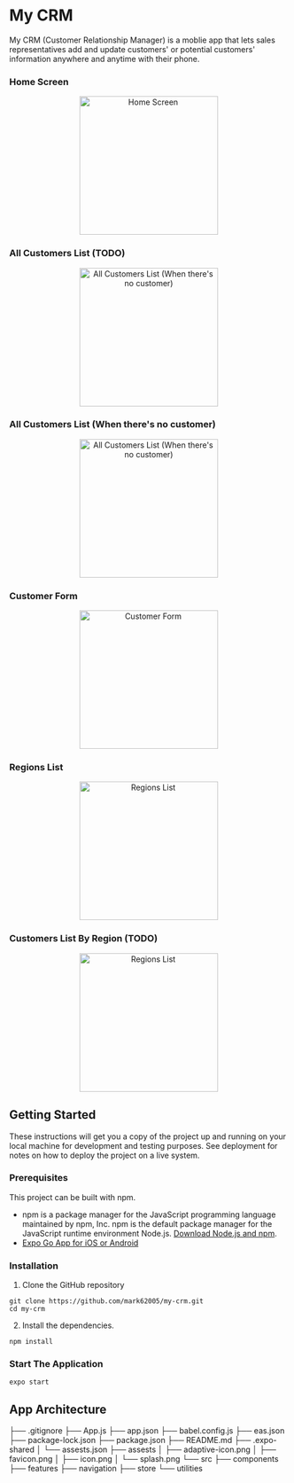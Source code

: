 # My CRM
My CRM (Customer Relationship Manager) is a moblie app that lets sales representatives add and update customers' or potential customers' information anywhere and anytime with their phone.

### Home Screen
<p align="center">
  <img width="250" src="https://user-images.githubusercontent.com/73043578/186795257-0088e1f4-8a51-406e-881c-aae2b61c8ecd.png" alt="Home Screen"/>
</p>

### All Customers List (TODO)
<p align="center">
  <img width="250" src="https://user-images.githubusercontent.com/73043578/186795543-581ede30-1007-4125-a047-d199f2bb53e6.png" alt="All Customers List (When there's no customer)"/>
</p>

### All Customers List (When there's no customer)
<p align="center">
  <img width="250" src="https://user-images.githubusercontent.com/73043578/186795543-581ede30-1007-4125-a047-d199f2bb53e6.png" alt="All Customers List (When there's no customer)"/>
</p>

### Customer Form
<p align="center">
  <img width="250" src="https://user-images.githubusercontent.com/73043578/186795758-f55e0706-25f4-414e-8c2a-c47f3b709a65.png" alt="Customer Form"/>
</p>

### Regions List
<p align="center">
  <img width="250" src="https://user-images.githubusercontent.com/73043578/186795919-88bb1932-8259-4aea-8a4c-a1bf6f68805f.png" alt="Regions List"/>
</p>

### Customers List By Region (TODO)
<p align="center">
  <img width="250" src="https://user-images.githubusercontent.com/73043578/186795919-88bb1932-8259-4aea-8a4c-a1bf6f68805f.png" alt="Regions List"/>
</p>


## Getting Started

These instructions will get you a copy of the project up and running on your local machine for development and testing purposes. See deployment for notes on how to deploy the project on a live system.

### Prerequisites

This project can be built with npm.
- npm is a package manager for the JavaScript programming language maintained by npm, Inc. npm is the default package manager for the JavaScript runtime environment Node.js. [Download Node.js and npm](https://docs.npmjs.com/downloading-and-installing-node-js-and-npm).
- [Expo Go App for iOS or Android](https://docs.expo.dev/get-started/installation/#2-expo-go-app-for-ios-and)

### Installation

1. Clone the GitHub repository

```
git clone https://github.com/mark62005/my-crm.git
cd my-crm
```

2. Install the dependencies.

```
npm install
```

### Start The Application

```
expo start
```

## App Architecture
├── .gitignore
├── App.js
├── app.json
├── babel.config.js
├── eas.json
├── package-lock.json 
├── package.json 
├── README.md 
├── .expo-shared
│   └── assests.json 
├── assests
│   ├── adaptive-icon.png
│   ├── favicon.png
│   ├── icon.png
│   └── splash.png 
└── src
    ├── components
    ├── features
    ├── navigation
    ├── store
    └── utilities

